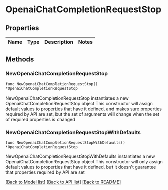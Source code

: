 # OpenaiChatCompletionRequestStop

## Properties

Name | Type | Description | Notes
------------ | ------------- | ------------- | -------------

## Methods

### NewOpenaiChatCompletionRequestStop

`func NewOpenaiChatCompletionRequestStop() *OpenaiChatCompletionRequestStop`

NewOpenaiChatCompletionRequestStop instantiates a new OpenaiChatCompletionRequestStop object
This constructor will assign default values to properties that have it defined,
and makes sure properties required by API are set, but the set of arguments
will change when the set of required properties is changed

### NewOpenaiChatCompletionRequestStopWithDefaults

`func NewOpenaiChatCompletionRequestStopWithDefaults() *OpenaiChatCompletionRequestStop`

NewOpenaiChatCompletionRequestStopWithDefaults instantiates a new OpenaiChatCompletionRequestStop object
This constructor will only assign default values to properties that have it defined,
but it doesn't guarantee that properties required by API are set


[[Back to Model list]](../README.md#documentation-for-models) [[Back to API list]](../README.md#documentation-for-api-endpoints) [[Back to README]](../README.md)


